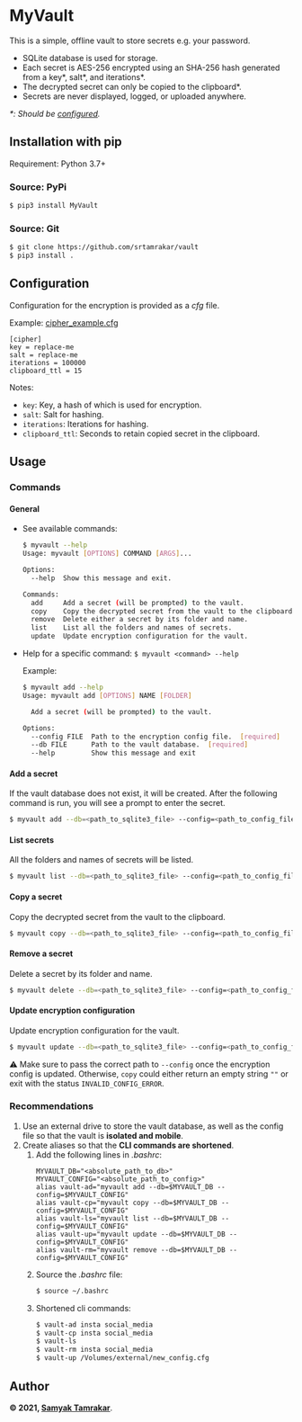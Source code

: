 # MyVault

This is a simple, offline vault to store secrets e.g. your password.

* SQLite database is used for storage.
* Each secret is AES-256 encrypted using an SHA-256 hash generated from a key*, salt*, and iterations*.
* The decrypted secret can only be copied to the clipboard*.
* Secrets are never displayed, logged, or uploaded anywhere.

*\*: Should be [configured](#configuration).*

## Installation with pip

Requirement: Python 3.7+

### Source: PyPi
```bash
$ pip3 install MyVault
```

### Source: Git
```bash
$ git clone https://github.com/srtamrakar/vault
$ pip3 install .
```

## Configuration

Configuration for the encryption is provided as a *cfg* file.

Example: [cipher_example.cfg](cipher_example.cfg)
```buildoutcfg
[cipher]
key = replace-me
salt = replace-me
iterations = 100000
clipboard_ttl = 15
```

Notes:
* `key`: Key, a hash of which is used for encryption.
* `salt`: Salt for hashing.
* `iterations`: Iterations for hashing.
* `clipboard_ttl`: Seconds to retain copied secret in the clipboard.

## Usage

### Commands

#### General

* See available commands:
    ```bash
    $ myvault --help
    Usage: myvault [OPTIONS] COMMAND [ARGS]...

    Options:
      --help  Show this message and exit.

    Commands:
      add     Add a secret (will be prompted) to the vault.
      copy    Copy the decrypted secret from the vault to the clipboard.
      remove  Delete either a secret by its folder and name.
      list    List all the folders and names of secrets.
      update  Update encryption configuration for the vault.
    ```

* Help for a specific command: `$ myvault <command> --help`

  Example:
    ```bash
    $ myvault add --help
    Usage: myvault add [OPTIONS] NAME [FOLDER]

      Add a secret (will be prompted) to the vault.

    Options:
      --config FILE  Path to the encryption config file.  [required]
      --db FILE      Path to the vault database.  [required]
      --help         Show this message and exit
    ```

#### Add a secret

If the vault database does not exist, it will be created. After the following command is run, you will see a prompt to enter the secret.
```bash
$ myvault add --db=<path_to_sqlite3_file> --config=<path_to_config_file> instagram social-media
```

#### List secrets

All the folders and names of secrets will be listed.
```bash
$ myvault list --db=<path_to_sqlite3_file> --config=<path_to_config_file>
```

#### Copy a secret

Copy the decrypted secret from the vault to the clipboard.
```bash
$ myvault copy --db=<path_to_sqlite3_file> --config=<path_to_config_file> instagram social-media
```

#### Remove a secret

Delete a secret by its folder and name.
```bash
$ myvault delete --db=<path_to_sqlite3_file> --config=<path_to_config_file> instagram social-media
```

#### Update encryption configuration

Update encryption configuration for the vault.
```bash
$ myvault update --db=<path_to_sqlite3_file> --config=<path_to_config_file> <path_to_new_config_file>
```

:warning: Make sure to pass the correct path to `--config` once the encryption config is updated. Otherwise, `copy` could either return an empty string `""` or exit with the status `INVALID_CONFIG_ERROR`. 

### Recommendations

1. Use an external drive to store the vault database, as well as the config file so that the vault is **isolated and mobile**.
1. Create aliases so that the **CLI commands are shortened**.
   1. Add the following lines in *.bashrc*:
        ```text
        MYVAULT_DB="<absolute_path_to_db>"
        MYVAULT_CONFIG="<absolute_path_to_config>"
        alias vault-ad="myvault add --db=$MYVAULT_DB --config=$MYVAULT_CONFIG"
        alias vault-cp="myvault copy --db=$MYVAULT_DB --config=$MYVAULT_CONFIG"
        alias vault-ls="myvault list --db=$MYVAULT_DB --config=$MYVAULT_CONFIG"
        alias vault-up="myvault update --db=$MYVAULT_DB --config=$MYVAULT_CONFIG"
        alias vault-rm="myvault remove --db=$MYVAULT_DB --config=$MYVAULT_CONFIG"
        ```
   1. Source the *.bashrc* file:
        ```bash
        $ source ~/.bashrc
        ```
   1. Shortened cli commands:
       ```bash
       $ vault-ad insta social_media
       $ vault-cp insta social_media
       $ vault-ls
       $ vault-rm insta social_media
       $ vault-up /Volumes/external/new_config.cfg
       ```

## Author

**&copy; 2021, [Samyak Tamrakar](https://www.linkedin.com/in/srtamrakar/)**.

